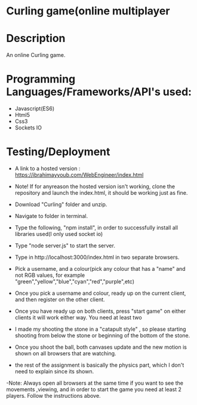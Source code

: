 # Curling game(online multiplayer


# Description

An online Curling game.

# Programming Languages/Frameworks/API's used:
   - Javascript(ES6)
   - Html5
   - Css3
   - Sockets IO
# Testing/Deployment


- A link to a hosted version : https://ibrahimayyoub.com/WebEngineer/index.html
- Note! If for anyreason the hosted version isn't working, clone the repository and launch the index.html, it should be working just as fine.




- Download "Curling" folder and unzip. 
- Navigate to folder in terminal.
- Type the following, "npm install", in order to successfully install all libraries used(I only used socket io)
- Type "node server.js" to start the server.
- Type in http://localhost:3000/index.html in two separate browsers.
- Pick a username, and a colour(pick any colour that has a "name" and not RGB values, for example "green","yellow","blue","cyan","red","purple",etc)
- Once you pick a username and colour, ready up on the current client, and then register on the other client.
- Once you have ready up on both clients, press "start game" on either clients it will work either way. You need at least two
- I made my shooting the stone in a "catapult style" , so please starting shooting from below the stone or beginning of the bottom of the stone.
- Once you shoot the ball, both canvases update and the new motion is shown on all browsers that are watching.
- the rest of the assignment is basically the physics part, which I don't need to explain since its shown.

-Note:
Always open all browsers at the same time if you want to see the movements ,viewing, and in order to start the game you need at least 2 players. Follow the instructions above.
